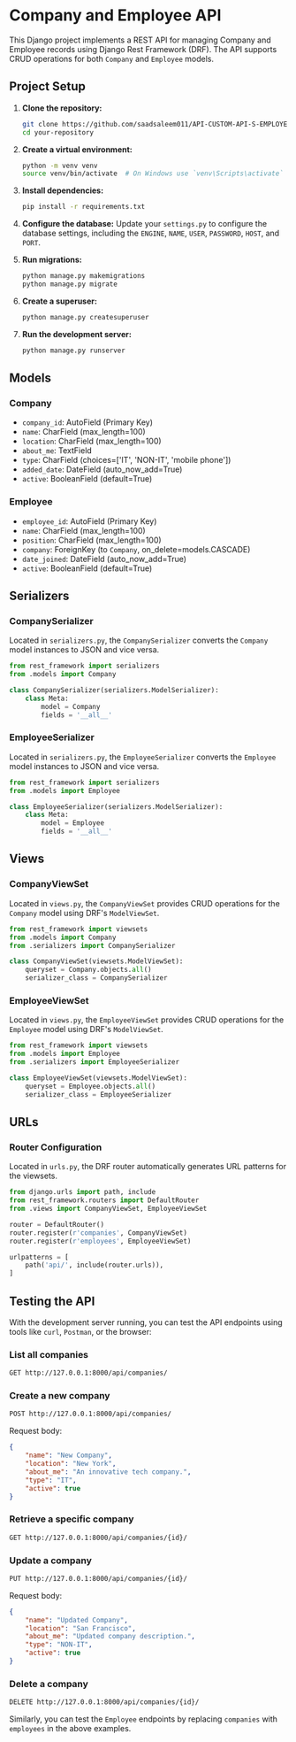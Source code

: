 

# Company and Employee API

This Django project implements a REST API for managing Company and Employee records using Django Rest Framework (DRF). The API supports CRUD operations for both `Company` and `Employee` models.

## Project Setup

1. **Clone the repository:**
   ```bash
   git clone https://github.com/saadsaleem011/API-CUSTOM-API-S-EMPLOYEE-COMPANY
   cd your-repository
   ```

2. **Create a virtual environment:**
   ```bash
   python -m venv venv
   source venv/bin/activate  # On Windows use `venv\Scripts\activate`
   ```

3. **Install dependencies:**
   ```bash
   pip install -r requirements.txt
   ```

4. **Configure the database:**
   Update your `settings.py` to configure the database settings, including the `ENGINE`, `NAME`, `USER`, `PASSWORD`, `HOST`, and `PORT`.

5. **Run migrations:**
   ```bash
   python manage.py makemigrations
   python manage.py migrate
   ```

6. **Create a superuser:**
   ```bash
   python manage.py createsuperuser
   ```

7. **Run the development server:**
   ```bash
   python manage.py runserver
   ```

## Models

### Company
- `company_id`: AutoField (Primary Key)
- `name`: CharField (max_length=100)
- `location`: CharField (max_length=100)
- `about_me`: TextField
- `type`: CharField (choices=['IT', 'NON-IT', 'mobile phone'])
- `added_date`: DateField (auto_now_add=True)
- `active`: BooleanField (default=True)

### Employee
- `employee_id`: AutoField (Primary Key)
- `name`: CharField (max_length=100)
- `position`: CharField (max_length=100)
- `company`: ForeignKey (to `Company`, on_delete=models.CASCADE)
- `date_joined`: DateField (auto_now_add=True)
- `active`: BooleanField (default=True)

## Serializers

### CompanySerializer
Located in `serializers.py`, the `CompanySerializer` converts the `Company` model instances to JSON and vice versa.

```python
from rest_framework import serializers
from .models import Company

class CompanySerializer(serializers.ModelSerializer):
    class Meta:
        model = Company
        fields = '__all__'
```

### EmployeeSerializer
Located in `serializers.py`, the `EmployeeSerializer` converts the `Employee` model instances to JSON and vice versa.

```python
from rest_framework import serializers
from .models import Employee

class EmployeeSerializer(serializers.ModelSerializer):
    class Meta:
        model = Employee
        fields = '__all__'
```

## Views

### CompanyViewSet
Located in `views.py`, the `CompanyViewSet` provides CRUD operations for the `Company` model using DRF's `ModelViewSet`.

```python
from rest_framework import viewsets
from .models import Company
from .serializers import CompanySerializer

class CompanyViewSet(viewsets.ModelViewSet):
    queryset = Company.objects.all()
    serializer_class = CompanySerializer
```

### EmployeeViewSet
Located in `views.py`, the `EmployeeViewSet` provides CRUD operations for the `Employee` model using DRF's `ModelViewSet`.

```python
from rest_framework import viewsets
from .models import Employee
from .serializers import EmployeeSerializer

class EmployeeViewSet(viewsets.ModelViewSet):
    queryset = Employee.objects.all()
    serializer_class = EmployeeSerializer
```

## URLs

### Router Configuration
Located in `urls.py`, the DRF router automatically generates URL patterns for the viewsets.

```python
from django.urls import path, include
from rest_framework.routers import DefaultRouter
from .views import CompanyViewSet, EmployeeViewSet

router = DefaultRouter()
router.register(r'companies', CompanyViewSet)
router.register(r'employees', EmployeeViewSet)

urlpatterns = [
    path('api/', include(router.urls)),
]
```

## Testing the API

With the development server running, you can test the API endpoints using tools like `curl`, `Postman`, or the browser:

### List all companies
```bash
GET http://127.0.0.1:8000/api/companies/
```

### Create a new company
```bash
POST http://127.0.0.1:8000/api/companies/
```
Request body:
```json
{
    "name": "New Company",
    "location": "New York",
    "about_me": "An innovative tech company.",
    "type": "IT",
    "active": true
}
```

### Retrieve a specific company
```bash
GET http://127.0.0.1:8000/api/companies/{id}/
```

### Update a company
```bash
PUT http://127.0.0.1:8000/api/companies/{id}/
```
Request body:
```json
{
    "name": "Updated Company",
    "location": "San Francisco",
    "about_me": "Updated company description.",
    "type": "NON-IT",
    "active": true
}
```

### Delete a company
```bash
DELETE http://127.0.0.1:8000/api/companies/{id}/
```

Similarly, you can test the `Employee` endpoints by replacing `companies` with `employees` in the above examples.

